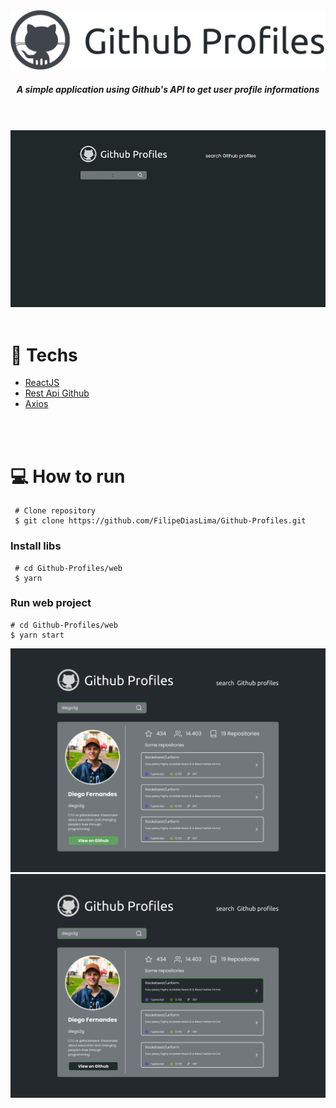 <div align="center">
  <img src="./images/title.png" />
</div>

<h5 align="center">A simple application using Github's API to get user profile informations</h5>

<br/>
<br/>

<div align="center">
  <img src="./images/gif_demo.gif" width="650" />
</div>

<br/>

# :rocket: Techs
 * [ReactJS](https://reactjs.org/)
 * [Rest Api Github](https://docs.github.com/en/rest)
 * [Axios](https://github.com/axios/axios)
 
<br/>
<br/>

# :computer: How to run
```
 # Clone repository
 $ git clone https://github.com/FilipeDiasLima/Github-Profiles.git
```
 
 ### Install libs
```
 # cd Github-Profiles/web
 $ yarn
```
 ### Run web project
 ```
 # cd Github-Profiles/web
 $ yarn start
```

<div align="center">
  <img src="./images/userfound.png" width="650"/>
  <img src="./images/userfoundhover.png" width="650"/>
</div>

